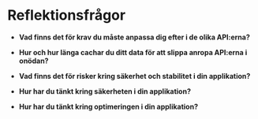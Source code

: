 # Reflektionsfrågor #

* **Vad finns det för krav du måste anpassa dig efter i de olika API:erna?**

* **Hur och hur länga cachar du ditt data för att slippa anropa API:erna i onödan?**

 
* **Vad finns det för risker kring säkerhet och stabilitet i din applikation?**
 
* **Hur har du tänkt kring säkerheten i din applikation?**
 
* **Hur har du tänkt kring optimeringen i din applikation?**
